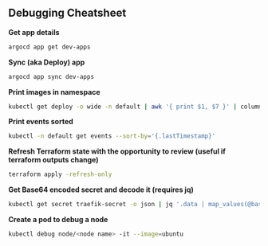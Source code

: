 
## Debugging Cheatsheet

__Get app details__

```bash
argocd app get dev-apps
```

__Sync (aka Deploy) app__
```bash
argocd app sync dev-apps
```

__Print images in namespace__
```bash
kubectl get deploy -o wide -n default | awk '{ print $1, $7 }' | column -t
```

__Print events sorted__

```bash
kubectl -n default get events --sort-by='{.lastTimestamp}'
```

__Refresh Terraform state with the opportunity to review (useful if terraform outputs change)__
```bash
terraform apply -refresh-only
```

__Get Base64 encoded secret and decode it (requires jq)__
```bash
kubectl get secret traefik-secret -o json | jq '.data | map_values(@base64d)'
```

__Create a pod to debug a node__
```bash
kubectl debug node/<node name> -it --image=ubuntu
```